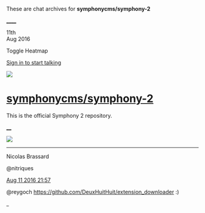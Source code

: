 These are chat archives for **symphonycms/symphony-2**

[__](/symphonycms/symphony-2/archives/2016/08/12)[__](/symphonycms/symphony-2/archives/2016/08/10)

11th  
Aug 2016

Toggle Heatmap

[Sign in to start talking](/login?action=login&button=archive-login)

![](https://avatars-02.gitter.im/group/iv/3/57542c45c43b8c601977197e?s=48)

#  [symphonycms/symphony-2](/symphonycms/symphony-2)

This is the official Symphony 2 repository.

[ __](/orgs/symphonycms/rooms "More symphonycms rooms")

![](https://avatars1.githubusercontent.com/u/771169?v=3&s=30)

____

Nicolas Brassard

@nitriques

[Aug 11 2016
21:57](https://gitter.im/symphonycms/symphony-2?at=57acf4c6ae838f6f5698a06a)

@reygoch <https://github.com/DeuxHuitHuit/extension_downloader> :)

_

